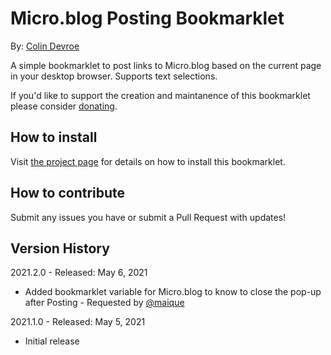 # Micro.blog Posting Bookmarklet

By: [Colin Devroe](http://cdevroe.com/projects/mb-bookmarklet)

A simple bookmarklet to post links to Micro.blog based on the current page in your desktop browser. Supports text selections.

If you'd like to support the creation and maintanence of this bookmarklet please consider [donating](http://cdevroe.com/donate).

## How to install

Visit [the project page](http://cdevroe.com/projects/mb-bookmarklet) for details on how to install this bookmarklet.

## How to contribute

Submit any issues you have or submit a Pull Request with updates!

## Version History

2021.2.0 - Released: May 6, 2021

- Added bookmarklet variable for Micro.blog to know to close the pop-up after Posting - Requested by [@maique](http://micro.blog/maique)

2021.1.0 - Released: May 5, 2021

- Initial release